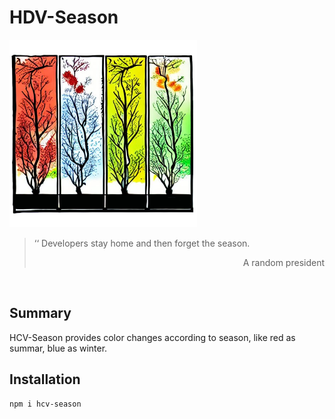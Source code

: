# HDV-Season

<img src="img/logo.png" width="300px">

<blockquote>
    <p>
        ‘‘ Developers stay home and then forget the season.
    </p>
    <p align="right">
        A random president
    </p>
</blockquote>
<br>

## Summary
HCV-Season provides color changes according to season, like red as summar, blue as winter.

## Installation
```
npm i hcv-season
```
